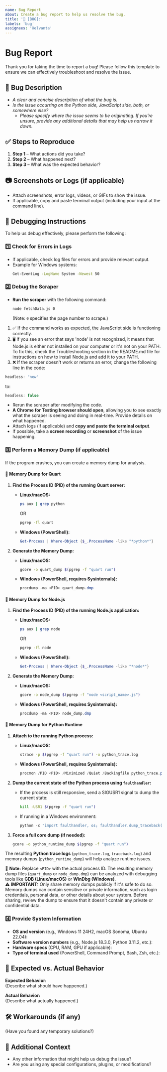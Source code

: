 ```yaml
---
name: Bug Report
about: Create a bug report to help us resolve the bug.
title: '🐞 [BUG]:'
labels: 'bug'
assignees: 'Xelvanta'
---
```


# Bug Report  

Thank you for taking the time to report a bug! Please follow this template to ensure we can effectively troubleshoot and resolve the issue.  

## 🐞 Bug Description  
- *A clear and concise description of what the bug is.*
- *Is the issue occurring on the Python side, JavaScript side, both, or somewhere else?*
  - *Please specify where the issue seems to be originating. If you’re unsure, provide any additional details that may help us narrow it down.*

## ✅ Steps to Reproduce  
1. **Step 1** – What actions did you take?  
2. **Step 2** – What happened next?  
3. **Step 3** – What was the expected behavior?  

## 📷 Screenshots or Logs (if applicable)  
- Attach screenshots, error logs, videos, or GIFs to show the issue.  
- If applicable, copy and paste terminal output (including your input at the command line).  

## 🔎 Debugging Instructions  
To help us debug effectively, please perform the following:  

### 1️⃣ Check for Errors in Logs  
- If applicable, check log files for errors and provide relevant output.  
- Example for Windows systems:  
  ```bash
  Get-EventLog -LogName System -Newest 50
  ```

### 2️⃣ Debug the Scraper  
- **Run the scraper** with the following command:
  ```bash
  node fetchData.js 0
  ```
  (Note: `0` specifies the page number to scrape.)
1. ✅ If the command works as expected, the JavaScript side is functioning correctly.
2. 🖥️ If you see an error that says 'node' is not recognized, it means that Node.js is either not installed on your computer or it's not on your PATH. To fix this, check the Troubleshooting section in the README.md file for instructions on how to install Node.js and add it to your PATH.
3. ❌ If the scraper doesn't work or returns an error, change the following line in the code:
  ```javascript
  headless: "new"
  ```
  to:
  ```javascript
  headless: false
  ```
- Rerun the scraper after modifying the code.
- **A Chrome for Testing browser should open**, allowing you to see exactly what the scraper is seeing and doing in real-time. Provide details on what happened.
- Attach logs (if applicable) and **copy and paste the terminal output**.
- If possible, take a **screen recording** or **screenshot** of the issue happening.

### 3️⃣ Perform a Memory Dump (if applicable)  
If the program crashes, you can create a memory dump for analysis.  

#### **📌 Memory Dump for Quart**  
1. **Find the Process ID (PID) of the running Quart server:**  
   - **Linux/macOS:**  
     ```bash
     ps aux | grep python
     ```
     OR  
     ```bash
     pgrep -fl quart
     ```
   - **Windows (PowerShell):**  
     ```powershell
     Get-Process | Where-Object {$_.ProcessName -like "*python*"}
     ```

2. **Generate the Memory Dump:**  
   - **Linux/macOS:**  
     ```bash
     gcore -o quart_dump $(pgrep -f "quart run")
     ```
   - **Windows (PowerShell, requires Sysinternals):**  
     ```powershell
     procdump -ma <PID> quart_dump.dmp
     ```

#### **📌 Memory Dump for Node.js**  
1. **Find the Process ID (PID) of the running Node.js application:**  
   - **Linux/macOS:**  
     ```bash
     ps aux | grep node
     ```
     OR  
     ```bash
     pgrep -fl node
     ```
   - **Windows (PowerShell):**  
     ```powershell
     Get-Process | Where-Object {$_.ProcessName -like "*node*"}
     ```

2. **Generate the Memory Dump:**  
   - **Linux/macOS:**  
     ```bash
     gcore -o node_dump $(pgrep -f "node <script_name>.js")
     ```
   - **Windows (PowerShell, requires Sysinternals):**  
     ```powershell
     procdump -ma <PID> node_dump.dmp
     ```

#### **📌 Memory Dump for Python Runtime**  
1. **Attach to the running Python process:**  
   - **Linux/macOS:**  
     ```bash
     strace -p $(pgrep -f "quart run") -o python_trace.log
     ```
   - **Windows (PowerShell, requires Sysinternals):**  
     ```powershell
     procmon /PID <PID> /Minimized /Quiet /Backingfile python_trace.pml
     ```

2. **Dump the current state of the Python process using `faulthandler`:**  
   - If the process is still responsive, send a SIGUSR1 signal to dump the current state:  
     ```bash
     kill -USR1 $(pgrep -f "quart run")
     ```
   - If running in a Windows environment:  
     ```powershell
     python -c "import faulthandler, os; faulthandler.dump_traceback(open('traceback.log', 'w'))"
     ```

3. **Force a full core dump (if needed):**  
   ```bash
   gcore -o python_runtime_dump $(pgrep -f "quart run")
   ```

The resulting **Python trace logs** (`python_trace.log`, `traceback.log`) and memory dumps (`python_runtime_dump`) will help analyze runtime issues.

📌 **Note:** Replace `<PID>` with the actual process ID. The resulting memory dump files (`quart_dump` or `node_dump.dmp`) can be analyzed with debugging tools like **GDB (Linux/macOS)** or **WinDbg (Windows)**.  
⚠️ **IMPORTANT:** Only share memory dumps publicly if it's safe to do so. Memory dumps can contain sensitive or private information, such as login credentials, personal data, or other details about your system. Before sharing, review the dump to ensure that it doesn't contain any private or confidential data.

### 4️⃣ Provide System Information  
- **OS and version** (e.g., Windows 11 24H2, macOS Sonoma, Ubuntu 22.04):
- **Software version numbers** (e.g., Node.js 18.3.0, Python 3.11.2, etc.):
- **Hardware specs** (CPU, RAM, GPU if applicable):
- **Type of terminal used** (PowerShell, Command Prompt, Bash, Zsh, etc.):

## 📌 Expected vs. Actual Behavior  
**Expected Behavior:**  
(Describe what should have happened.)  

**Actual Behavior:**  
(Describe what actually happened.)  

## 🛠 Workarounds (if any)  
(Have you found any temporary solutions?)  

## 📝 Additional Context  
- Any other information that might help us debug the issue?  
- Are you using any special configurations, plugins, or modifications?  
